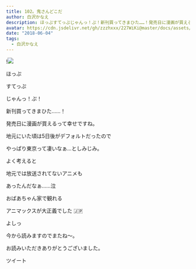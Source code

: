 ```yaml
---
title: 102。鬼さんどこだ
author: 白沢かなえ
description: ほっぷすてっぷじゃんっ！ぷ！新刊買ってきまひた……！発売日に漫画が買えるって幸せ...
avatar: https://cdn.jsdelivr.net/gh/zzzhxxx/227WiKi@master/docs/assets/photo/avatar/kanae.jpg
date: "2018-06-04"
tags:
  - 白沢かなえ
---
```


!![](https://cdn.jsdelivr.net/gh/zzzhxxx/227WiKi-image@master/blog-image/kanae-2018-06-04_1.jpg)














ほっぷ









すてっぷ













じゃんっ！ぷ！







新刊買ってきまひた……！















発売日に漫画が買えるって幸せですね。









地元にいた頃は5日後がデフォルトだったので

やっぱり東京って凄いなぁ…としみじみ。














よく考えると




地元では放送されてないアニメも

あったんだなぁ……泣









おばあちゃん家で観れる

アニマックスが大正義でした 🇯🇵










よしっ








今から読みますのでまたね〜。











お読みいただきありがとうございました。


ツイート



